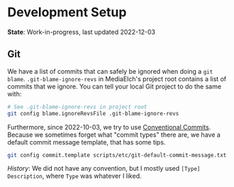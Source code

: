 # Development Setup

__State__: Work-in-progress, last updated 2022-12-03


## Git

We have a list of commits that can safely be ignored when doing a `git blame`.
`.git-blame-ignore-revs` in MediaElch's project root contains a list of
commits that we ignore.  You can tell your local Git project to do the same with:

```sh
# See .git-blame-ignore-revs in project root
git config blame.ignoreRevsFile .git-blame-ignore-revs
```

Furthermore, since 2022-10-03, we try to use [Conventional Commits].
Because we sometimes forget what "commit types" there are, we have a
default commit message template, that has some tips.

```sh
git config commit.template scripts/etc/git-default-commit-message.txt
```

_History_: We did not have any convention, but I mostly used `[Type] Description`,
where `Type` was whatever I liked.

[Conventional Commits]: https://www.conventionalcommits.org/en/v1.0.0/
